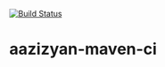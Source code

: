 [![Build Status](https://travis-ci.org/aazizyan/aazizyan-maven-ci.svg?branch=master)](https://travis-ci.org/aazizyan/aazizyan-maven-ci)

# aazizyan-maven-ci